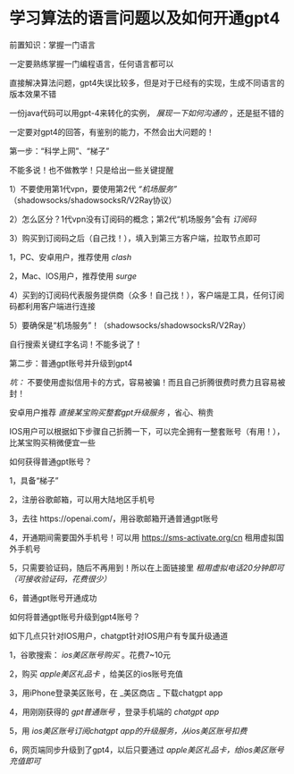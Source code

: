 # 学习算法的语言问题以及如何开通gpt4

前置知识：掌握一门语言

一定要熟练掌握一门编程语言，任何语言都可以

直接解决算法问题，gpt4失误比较多，但是对于已经有的实现，生成不同语言的版本效果不错

一份java代码可以用gpt\-4来转化的实例， _展现一下如何沟通的_ ，还是挺不错的

一定要对gpt4的回答，有鉴别的能力，不然会出大问题的！

第一步：“科学上网”、“梯子”

不能多说！也不做教学！只是给出一些关键提醒

1）不要使用第1代vpn，要使用第2代 _“机场服务”_ （shadowsocks/shadowsocksR/V2Ray协议）

2）怎么区分？1代vpn没有订阅码的概念；第2代“机场服务”会有 _订阅码_

3）购买到订阅码之后（自己找！），填入到第三方客户端，拉取节点即可

1，PC、安卓用户，推荐使用 _clash_

2，Mac、IOS用户，推荐使用 _surge_

4）买到的订阅码代表服务提供商（众多！自己找！），客户端是工具，任何订阅码都利用客户端进行连接

5）要确保是“机场服务”！（shadowsocks/shadowsocksR/V2Ray）

自行搜索关键红字名词！不能多说了！

第二步：普通gpt账号并升级到gpt4

_坑：_ 不要使用虚拟信用卡的方式，容易被骗！而且自己折腾很费时费力且容易被封！

安卓用户推荐  _直接某宝购买整套gpt升级服务_ ，省心、稍贵

IOS用户可以根据如下步骤自己折腾一下，可以完全拥有一整套账号（有用！），比某宝购买稍微便宜一些

如何获得普通gpt账号？

1，具备“梯子”

2，注册谷歌邮箱，可以用大陆地区手机号

3，去往 https://openai\.com/，用谷歌邮箱开通普通gpt账号

4，开通期间需要国外手机号！可以用 [https://sms\-activate\.org/cn](https://sms-activate.org/cn) 租用虚拟国外手机号

5，只需要验证码，随后不再用到！所以在上面链接里 _租用虚拟电话20分钟即可（可接收验证码，花费很少）_

6，普通gpt账号开通成功

如何将普通gpt账号升级到gpt4账号？

如下几点只针对IOS用户，chatgpt针对IOS用户有专属升级通道

1，谷歌搜索： _ios美区账号购买_ 。花费7~10元

2，购买  _apple美区礼品卡_ ，给美区的ios账号充值

3，用iPhone登录美区账号，在  _美区商店 _ 下载chatgpt app

4，用刚刚获得的  _gpt普通账号_ ，登录手机端的  _chatgpt app_

5，用  _ios美区账号订阅chatgpt app的升级服务，从ios美区账号扣费_

6，网页端同步升级到了gpt4，以后只要通过  _apple美区礼品卡，给ios美区账号充值即可_

